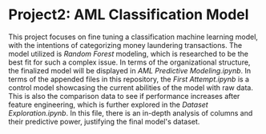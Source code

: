 # Project2: AML Classification Model

This project focuses on fine tuning a classification machine learning model, with the intentions of categorizing money laundering transactions. The model utilized is *Random Forest* modeling, which is researched to be the best fit for such a complex issue. In terms of the organizational structure, the finalized model will be displayed in *AML Predictive Modeling.ipynb*. In terms of the appended files in this repository, the *First Attempt.ipynb* is a control model showcasing the current abilities of the model with raw data. This is also the comparison data to see if performance increases after feature engineering, which is further explored in the *Dataset Exploration.ipynb*. In this file, there is an in-depth analysis of columns and their predictive power, justifying the final model's dataset. 
